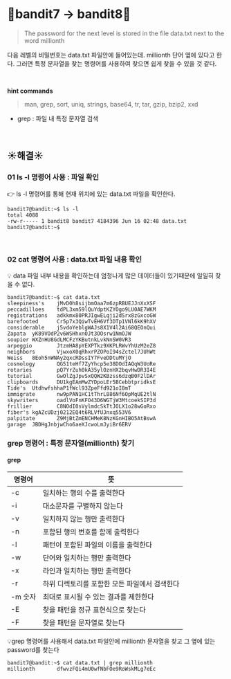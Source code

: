 # 🌳bandit7 -> bandit8🌳
> The password for the next level is stored in the file data.txt next to the word millionth <br/>

다음 레벨의 비밀번호는 data.txt 파일안에 들어있는데. millionth 단어 옆에 있다고 한다. 그러면 특정 문자열을 찾는 명령어를 사용하여 찾으면 쉽게 찾을 수 있을 것 같다. <br />

<br/>

**hint commands**
>man, grep, sort, uniq, strings, base64, tr, tar, gzip, bzip2, xxd

- grep : 파일 내 특정 문자열 검색

<br />

## ☀️해결☀️
### 01 ls -l 명령어 사용 : 파일 확인
👉 ls -l 명령어를 통해 현재 위치에 있는 data.txt 파일을 확인한다.<br/>
```ssh
bandit7@bandit:~$ ls -l
total 4088
-rw-r----- 1 bandit8 bandit7 4184396 Jun 16 02:48 data.txt
bandit7@bandit:~$
```

<br/>

### 02 cat 명령어 사용 : data.txt 파일 내용 확인
💡 data 파일 내부 내용을 확인하는데 엄청나게 많은 데이터들이 있기때문에 일일히 찾을 수 없다.<br/>
```ssh
bandit7@bandit:~$ cat data.txt
sleepiness's    jMvD0h8sijbmOaa7m6zpRBUEJJnXxXSF
peccadilloes    tdPL3xm59lQuYdptKZYOgo9LU0AE7WKM
registrations   adkkmx80PRJIgwELqji2dSrx8zGxcoGW
barefooted      Cr5p7x3QiwTvEH6Vf3DTp1VNl6kK9hXV
considerable    j5vdoYeblgWAJs8X1V4l2Ai68QEOnQui
Zapata  yK89VOdP2v6WSHhxnOJt3OOsrw1NmOJW
soupier WXZnHU8GdLMCFzYKButnkLvkNnSW0VR3
arpeggio        JtzmHA8pYEXPTkz9XKPLRWvYhUzM2eZ8
neighbors       VjwxoX0qRhxrPZOPoI94sZctel7JUhWt
Weiss   8Eoh5nWNAy2qxcRDssIY7FveDDtuMYjO
cosmology       QG51teHf7ZyYhcp5e38DOdIAQqW3UoRe
rotaries        pQ7YrZuh0kA35ylOznHX2bqvHwDR3I4E
tutorial        GwOlZgJpvSxQQW2KBzss6dzqB0F2lDAr
clipboards      DU1kgEAmMwZYDpoLEr5BCebbtpridksE
Tide's  UtdhwfshhaP1fWcl93ZpeFfd921oI8mT
immigrate       nw9pPAN1HC1tThrL886Nf6OpMqUE2tlN
skywriters      oadlVoFnKFO43D6WGTjW3MtcoekSIP3d
frillier        C8NOdI0sVylmdcSkTtJOLX1o28wGoRxo
fiber's kgAZcUDzj0212EQ4t6RLVfUJnxq553V6
palpitate       Z9MjBtZmENCHMeK8NzKGnHIBO5AtBswA
garage  JBDHgJnbjwCho6aeXJcwoLmJyiBr6ERV
```

### grep 명령어 : 특정 문자열(millionth) 찾기
#### grep
|명령어|뜻|
|------|---|
|-c|일치하는 행의 수를 출력한다|
|-i|대소문자를 구별하지 않는다|
|-v|일치하지 않는 행만 출력한다|
|-n|포함된 행의 번호를 함께 출력한다|
|-l|패턴이 포함된 파일의 이름을 출력한다|
|-w|단어와 일치하는 행만 출력한다|
|-x|라인과 일치하는 행만 출력한다|
|-r|하위 디렉토리를 포함한 모든 파일에서 검색한다|
|-m 숫자|최대로 표시될 수 있는 결과를 제한한다|
|-E|찾을 패턴을 정규 표현식으로 찾는다|
|-F|찾을 패턴을 문자열로 찾는다|

💡grep 명령어를 사용해서 data.txt 파일안에 millionth 문자열을 찾고 그 옆에 있는 password를 찾는다
```ssh
bandit7@bandit:~$ cat data.txt | grep millionth
millionth       dfwvzFQi4mU0wfNbFOe9RoWskMLg7eEc
```
